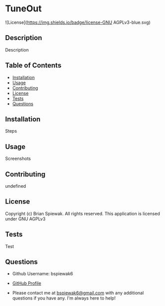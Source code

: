 
  # TuneOut

  ![License](https://img.shields.io/badge/license-GNU AGPLv3-blue.svg)

  ## Description
  Description

  ## Table of Contents
  
  * [Installation](#installation)
  * [Usage](#usage)
  * [Contributing](#contributing)
  * [License](#license)
  * [Tests](#tests)
  * [Questions](#questions)

  ## Installation
  Steps

  ## Usage
  Screenshots

  ## Contributing
  undefined

  ## License
  Copyright (c) Brian Spiewak. All rights reserved.
  This application is licensed under GNU AGPLv3

  ## Tests
  Test

  ## Questions
  * Github Username: bspiewak6
  * [GitHub Profile](https://www.github.com/bspiewak6)
  
   * Please contact me at bspiewak6@gmail.com with any additional questions if you have any. I'm always here to help!
  